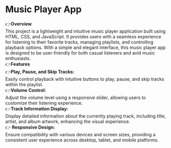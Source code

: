 # Music Player App
👉<b>Overview</b><br>
This project is a lightweight and intuitive music player application built using HTML, CSS, and JavaScript. It provides users with a seamless experience for listening to their favorite tracks, managing playlists, and controlling playback options. With a simple and elegant interface, this music player app is designed to be user-friendly for both casual listeners and avid music enthusiasts.<br>
👉<b>Features</b><br>
👉<b>Play, Pause, and Skip Tracks:</b><br>
Easily control playback with intuitive buttons to play, pause, and skip tracks within the playlist.<br>
👉<b>Volume Control:</b><br> 
Adjust the volume level using a responsive slider, allowing users to customize their listening experience.<br>
👉<b>Track Information Display:</b><br>
 Display detailed information about the currently playing track, including title, artist, and album artwork, enhancing the visual experience.<br>
👉<b> Responsive Design:</b><br>
 Ensure compatibility with various devices and screen sizes, providing a consistent user experience across desktop, tablet, and mobile platforms.<br>
